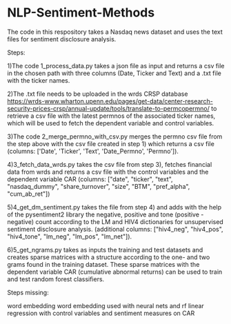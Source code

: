 # NLP-Sentiment-Methods

The code in this respository takes a Nasdaq news dataset and uses the text files for sentiment disclosure analysis. 

Steps:

1)The code 1_process_data.py takes a json file as input and returns a csv file in the chosen path with three columns (Date, Ticker and Text) 
and a .txt file with the ticker names.

2)The .txt file needs to be uploaded in the wrds CRSP database https://wrds-www.wharton.upenn.edu/pages/get-data/center-research-security-prices-crsp/annual-update/tools/translate-to-permcopermno/
to retrieve a csv file with the latest permnos of the associated ticker names, which will be used to fetch the dependent variable and control variables.

3)The code 2_merge_permno_with_csv.py merges the permno csv file from the step above with the csv file created in step 1) 
which returns a csv file (columns: ['Date', 'Ticker', 'Text', 'Date_Permno', 'Permno']).

4)3_fetch_data_wrds.py takes the csv file from step 3), fetches financial data from wrds and returns a csv file with the control variables and 
the dependent variable CAR (columns: ["date", "ticker", "text", "nasdaq_dummy", "share_turnover", "size", "BTM", "pref_alpha", "cum_ab_ret"])

5)4_get_dm_sentiment.py takes the file from step 4) and adds with the help of the pysentiment2 library the negative, positive and tone (positive - negative)
count according to the LM and HIV4 dictionaries for unsupervised sentiment disclosure analysis.
(additional columns: ["hiv4_neg", "hiv4_pos", "hiv4_tone", "lm_neg", "lm_pos", "lm_net"]).

6)5_get_ngrams.py takes as inputs the training and test datasets and creates sparse matrices with a structure according to the one- and two grams
found in the training dataset. These sparse matrices with the dependent variable CAR (cumulative abnormal returns) can be used to train and test
random forest classifiers. 


Steps missing: 

word embedding
word embedding used with neural nets and rf
linear regression with control variables and sentiment measures on CAR
